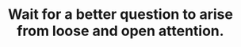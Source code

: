 ---
title: Wait for a better question to arise from loose and open attention.
tags: slowness experience
star: true
---